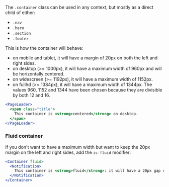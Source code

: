 The `.container` class can be used in any context, but mostly as a direct child of either:

- `.nav`
- `.hero`
- `.section`
- `.footer`

This is how the container will behave:

- on mobile and tablet, it will have a margin of 20px on both the left and right sides.
- on desktop (>= 1000px), it will have a maximum width of 960px and will be horizontally centered.
- on widescreen (>= 1192px), it will have a maximum width of 1152px.
- on fullhd (>= 1384px), it will have a maximum width of 1344px.
The values 960, 1152 and 1344 have been chosen because they are divisible by both 12 and 16.

```jsx
<PageLoader>
  <span class="title">
    This container is <strong>centered</strong> on desktop.
  </span>
</PageLoader>
```

### Fluid container

If you don't want to have a maximum width but want to keep the 20px margin on the left and right sides, add the `is-fluid` modifier:

```jsx
<Container fluid>
  <Notification>
    This container is <strong>fluid</strong>: it will have a 20px gap on either side, on any viewport size.
  </Notification>
</Container>
```
